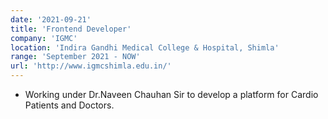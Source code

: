 ```yaml
---
date: '2021-09-21'
title: 'Frontend Developer'
company: 'IGMC'
location: 'Indira Gandhi Medical College & Hospital, Shimla'
range: 'September 2021 - NOW'
url: 'http://www.igmcshimla.edu.in/'
---
```


- Working under Dr.Naveen Chauhan Sir to develop a platform for Cardio Patients and Doctors.
